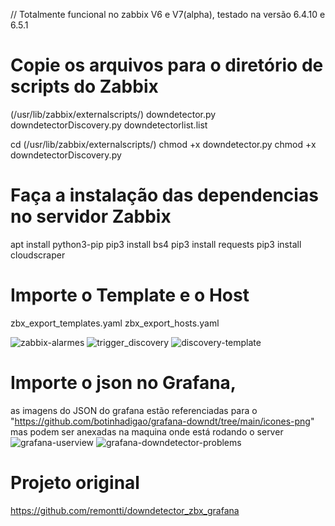 // Totalmente funcional no zabbix V6 e V7(alpha), testado na versão 6.4.10 e 6.5.1



# Copie os arquivos para o diretório de scripts do Zabbix
(/usr/lib/zabbix/externalscripts/)
downdetector.py
downdetectorDiscovery.py
downdetectorlist.list

cd (/usr/lib/zabbix/externalscripts/)
chmod +x downdetector.py
chmod +x downdetectorDiscovery.py


# Faça a instalação das dependencias no servidor Zabbix
apt install python3-pip 
pip3 install bs4 
pip3 install requests 
pip3 install cloudscraper

# Importe o Template e o Host
zbx_export_templates.yaml
zbx_export_hosts.yaml

![zabbix-alarmes](https://github.com/botinhadigao/grafana-downdt/assets/89220727/996ce500-db60-4bb5-ac71-76b40a6f6acf)
![trigger_discovery](https://github.com/botinhadigao/grafana-downdt/assets/89220727/4821848b-246c-498e-8bff-be31af1b8d20)
![discovery-template](https://github.com/botinhadigao/grafana-downdt/assets/89220727/2e467af3-064e-4857-a72c-f5307d8df73e)



# Importe o json no Grafana, 
as imagens do JSON do grafana estão referenciadas para o "https://github.com/botinhadigao/grafana-downdt/tree/main/icones-png" mas podem ser anexadas na maquina onde está rodando o server
![grafana-userview](https://github.com/botinhadigao/grafana-downdt/assets/89220727/f1dfaca1-b652-4faf-bdb3-75d23372bf57)
![grafana-downdetector-problems](https://github.com/botinhadigao/grafana-downdt/assets/89220727/b8d47b9f-c2ae-4248-bed9-96602b145b14)









# Projeto original
https://github.com/remontti/downdetector_zbx_grafana
